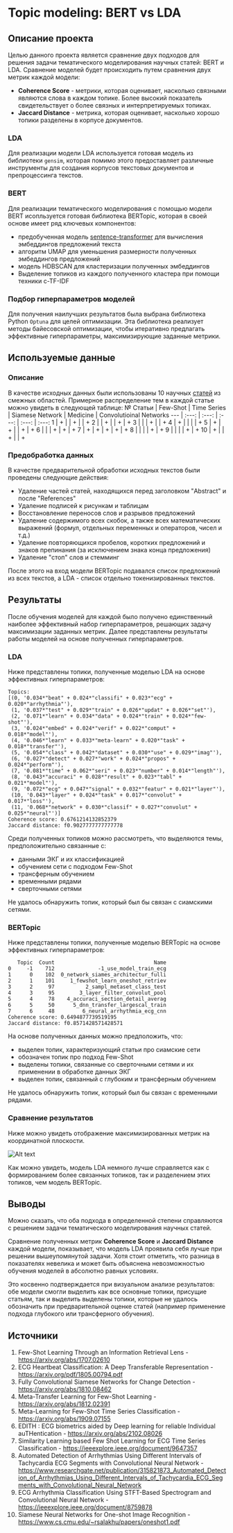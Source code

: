# Topic modeling: BERT vs LDA

## Описание проекта

Целью данного проекта является сравнение двух подходов для решения задачи тематического моделирования научных статей: BERT и LDA. 
Сравнение моделей будет происходить путем сравнения двух метрик каждой модели:
- **Coherence Score** - метрики, которая оценивает, насколько связными являются слова в каждом топике. Более высокий показатель свидетельствует о более связных и интерпретируемых топиках.
- **Jaccard Distance** - метрика, которая оценивает, насколько хорошо топики разделены в корпусе документов.

### LDA
Для реализации модели LDA используется готовая модель из библиотеки ```gensim```, которая помимо этого предоставляет различные  инструменты для создания корпусов текстовых документов и  препроцессинга текстов.

### BERT
Для реализации тематического моделирования с помощью модели BERT исопльзуется готовая библиотека BERTopic, которая в своей основе имеет ряд ключевых компонентов:
- предобученная модель [sentence-transformer](https://www.sbert.net/) для вычисления эмбеддингов предложений текста
- алгоритм UMAP для уменьшения размерности полученных эмбеддингов предложений
- модель HDBSCAN для кластеризации полученных эмбеддингов
- Выделение топиков из каждого полученного кластера при помощи техники c-TF-IDF

### Подбор гиперпараметров моделей
Для получения наилучших результатов была выбрана библиотека Python ```Optuna``` для целей оптимизации. Эта библиотека реализует методы байесовской оптимизации, чтобы итеративно предлагать эффективные гиперпараметры, максимизирующие заданные метрики.


## Используемые данные
### Описание
В качестве исходных данных были использованы 10 научных [статей](#источники) из смежных областей. Примерное распределение тем в каждой статье можно увидеть в следующей таблице:
№ Статьи | Few-Shot | Time Series | Siamese Network | Medicine | Convolutioinal Networks 
--- | :---: | :---: | :---: | :---: | :---:
1  | + | | + | | +
2  | | + | | + | +
3  | | | + | | +
4  | + | | | | +
5  | + | + | | + | +
6  | | | + | + | +
7  | + | + | + | + | + 
8  | | | | + | +
9  | | | | + | +
10  | + | | + | | +

### Предобработка данных
В качестве предварительной обработки исходных текстов были проведены следующие действия:
- Удаление частей статей, находящихся перед заголовком "Abstract" и после "References"
- Удаление подписей к рисункам и таблицам
- Восстановление переносов слов и разрывов предложений
- Удаление содержимого всех скобок, а также всех математических выражений (формул, отдельных переменных и операторов, чисел и т.д.)
- Удаление повторяющихся пробелов, коротких предложений и знаков препинания (за исключением знака конца предложения)
- Удаление "стоп" слов и стемминг

После этого на вход модели BERTopic подавался список предложений из всех текстов, а LDA - список отдельно токенизированных текстов.

## Результаты

После обучения моделей для каждой было получено единственный наиболее эффективный набор гиперпараметров, решающих задачу максимизации заданных метрик. Далее представлены результаты работы моделей на основе полученных гиперпараметров.

### LDA

Ниже представлены топики, полученные моделью LDA на основе эффективных гиперпараметров:
```
Topics:
[(0, '0.034*"beat" + 0.024*"classifi" + 0.023*"ecg" + 0.020*"arrhythmia"'),
 (1, '0.037*"test" + 0.029*"train" + 0.026*"updat" + 0.026*"set"'),
 (2, '0.071*"learn" + 0.034*"data" + 0.024*"train" + 0.024*"few-shot"'),
 (3, '0.024*"embed" + 0.024*"verif" + 0.022*"comput" + 0.018*"model"'),
 (4, '0.046*"learn" + 0.033*"meta-learn" + 0.020*"task" + 0.018*"transfer"'),
 (5, '0.054*"class" + 0.042*"dataset" + 0.030*"use" + 0.029*"imag"'),
 (6, '0.027*"detect" + 0.027*"work" + 0.024*"propos" + 0.024*"perform"'),
 (7, '0.081*"time" + 0.062*"seri" + 0.023*"number" + 0.014*"length"'),
 (8, '0.043*"accuraci" + 0.028*"result" + 0.023*"tabl" + 0.021*"model"'),
 (9, '0.072*"ecg" + 0.047*"signal" + 0.032*"featur" + 0.021*"layer"'),
 (10, '0.043*"layer" + 0.024*"task" + 0.017*"convolut" + 0.017*"loss"'),
 (11, '0.068*"network" + 0.030*"classif" + 0.027*"convolut" + 0.025*"neural"')]
Coherence score: 0.6761214132852379
Jaccard distance: f0.9027777777777778
```
Среди полученных топиков можно рассмотреть, что выделяются темы, предположительно связанные с:
  - данными ЭКГ и их классификацией
  - обучением сети с подходом Few-Shot
  - трансферным обучением
  - временными рядами
  - сверточными сетями

Не удалось обнаружить топик, который был бы связан с сиамскими сетями.

### BERTopic

Ниже представлены топики, полученные моделью BERTopic на основе эффективных гиперпараметров:

```
   Topic  Count                                Name
0     -1    712              -1_use_model_train_ecg
1      0    102  0_network_siames_architectur_fulli
2      1    101     1_fewshot_learn_oneshot_retriev
3      2     97          2_sampl_metaset_class_test
4      3     95        3_layer_filter_convolut_pool
5      4     78    4_accuraci_section_detail_averag
6      5     50      5_dnn_transfer_largescal_train
7      6     48         6_neural_arrhythmia_ecg_cnn
Coherence score: 0.6494877739519195
Jaccard distance: f0.8571428571428571
```

На основе полученных данных можно предположить, что:
- выделен топик, характеризующий статьи про сиамские сети
- обозначен топик про подход Few-Shot
- выделены топики, связанные со сверточными сетями и их применении в обработке данных ЭКГ
- выделен топик, связанный с глубоким и трансферным обучением

Не удалось обнаружить топик, который был бы связан с временными рядами.
  
### Сравнение результатов

Ниже можно увидеть отображение максимизированных метрик на координатной плоскости.

![Alt text](https://github.com/jiGApache/LDA_VS_BERT/raw/main/images/1.png)

Как можно увидеть, модель LDA немного лучше справляется как с формированием более связанных топиков, так и разделением этих топиков, чем модель BERTopic.

## Выводы

Можно сказать, что оба подхода в определенной степени справляются с решением задачи тематического моделирования научных статей.

Сравнение полученных метрик **Coherence Score** и **Jaccard Distance** каждой модели, показывает, что модель LDA проявила себя лучше при решении вышеупомянутой задачи. Хотя стоит отметить, что разница в показателях невелика и может быть объяснена невозможностью обучения моделей в абсолютно равных условиях.

Это косвенно подтверждается при визуальном анализе результатов: обе модели смогли выделить как все основные топики, присущие статьям, так и выделить выделены топики, которые не удалось обозначить при предварительной оценке статей (например применение подхода глубокого или трансферного обучения).

## Источники
1. Few-Shot Learning Through an Information Retrieval Lens - https://arxiv.org/abs/1707.02610
2. ECG Heartbeat Classification: A Deep Transferable Representation - https://arxiv.org/pdf/1805.00794.pdf
3. Fully Convolutional Siamese Networks for Change Detection - https://arxiv.org/abs/1810.08462
4. Meta-Transfer Learning for Few-Shot Learning - https://arxiv.org/abs/1812.02391
5. Meta-Learning for Few-Shot Time Series Classification - https://arxiv.org/abs/1909.07155
6. EDITH : ECG biometrics aided by Deep learning for reliable Individual auTHentication - https://arxiv.org/abs/2102.08026
7. Similarity Learning based Few Shot Learning for ECG Time Series Classification - https://ieeexplore.ieee.org/document/9647357
8. Automated Detection of Arrhythmias Using Different Intervals of Tachycardia ECG Segments with Convolutional Neural Network - https://www.researchgate.net/publication/315821873_Automated_Detection_of_Arrhythmias_Using_Different_Intervals_of_Tachycardia_ECG_Segments_with_Convolutional_Neural_Network
9. ECG Arrhythmia Classification Using STFT-Based Spectrogram and Convolutional Neural Network - https://ieeexplore.ieee.org/document/8759878
10. Siamese Neural Networks for One-shot Image Recognition - https://www.cs.cmu.edu/~rsalakhu/papers/oneshot1.pdf
